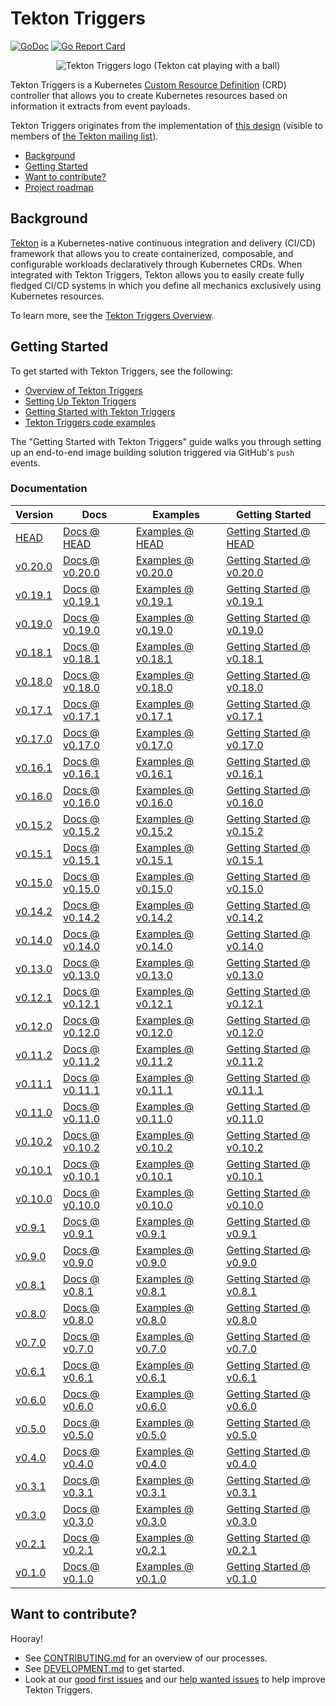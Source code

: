 # Tekton Triggers

[![GoDoc](https://img.shields.io/static/v1?label=godoc&message=reference&color=blue)](https://pkg.go.dev/github.com/tektoncd/triggers)
[![Go Report Card](https://goreportcard.com/badge/tektoncd/triggers)](https://goreportcard.com/report/github.com/tektoncd/triggers)


<p align="center">
<img src="tekton-triggers.png" alt="Tekton Triggers logo (Tekton cat playing with a ball)"></img>
</p>

Tekton Triggers is a Kubernetes
[Custom Resource Definition](https://kubernetes.io/docs/concepts/extend-kubernetes/api-extension/custom-resources/)
(CRD) controller that allows you to create Kubernetes resources based on information it extracts from event payloads.

 Tekton Triggers originates from the implementation of [this design](https://docs.google.com/document/d/1fngeNn3kGD4P_FTZjAnfERcEajS7zQhSEUaN7BYIlTw/edit#heading=h.iyqzt1brkg3o)
(visible to members of [the Tekton mailing list](https://github.com/tektoncd/community/blob/main/contact.md#mailing-list)).

* [Background](#background)
* [Getting Started](#getting-started)
* [Want to contribute?](#want-to-contribute)
* [Project roadmap](roadmap.md)

## Background

[Tekton](https://github.com/tektoncd/pipeline) is a Kubernetes-native continuous integration and delivery
(CI/CD) framework that allows you to create containerized, composable, and configurable workloads declaratively
through Kubernetes CRDs. When integrated with Tekton Triggers, Tekton allows you to easily create fully fledged CI/CD systems in which you
define all mechanics exclusively using Kubernetes resources.

To learn more, see the [Tekton Triggers Overview](docs/README.md).

## Getting Started

To get started with Tekton Triggers, see the following:

* [Overview of Tekton Triggers](./docs/README.md)
* [Setting Up Tekton Triggers](./docs/install.md)
* [Getting Started with Tekton Triggers](./docs/getting-started/README.md)
* [Tekton Triggers code examples](./examples/README.md)

The "Getting Started with Tekton Triggers" guide walks you through setting up an end-to-end image building solution triggered via GitHub's `push` events.

### Documentation

| Version                                                                                  | Docs                                                                                   | Examples                                                                                | Getting Started                                                                                                                 |
| ---------------------------------------------------------------------------------------- | -------------------------------------------------------------------------------------- | --------------------------------------------------------------------------------------- | ------------------------------------------------------------------------------------------------------------------------------- |
| [HEAD](https://github.com/tektoncd/triggers/blob/main/DEVELOPMENT.md#install-pipeline) | [Docs @ HEAD](https://github.com/tektoncd/triggers/blob/main/docs/README.md)         | [Examples @ HEAD](https://github.com/tektoncd/triggers/blob/main/examples)            | [Getting Started @ HEAD](https://github.com/tektoncd/triggers/blob/main/docs/getting-started#getting-started-with-triggers)   |
| [v0.20.0](https://github.com/tektoncd/triggers/releases/tag/v0.20.0)                       | [Docs @ v0.20.0](https://github.com/tektoncd/triggers/tree/v0.20.0/docs#tekton-triggers) | [Examples @ v0.20.0](https://github.com/tektoncd/triggers/tree/v0.20.0/examples#examples) | [Getting Started @ v0.20.0](https://github.com/tektoncd/triggers/tree/v0.20.0/docs/getting-started#getting-started-with-triggers) |
| [v0.19.1](https://github.com/tektoncd/triggers/releases/tag/v0.19.1)                       | [Docs @ v0.19.1](https://github.com/tektoncd/triggers/tree/v0.19.1/docs#tekton-triggers) | [Examples @ v0.19.1](https://github.com/tektoncd/triggers/tree/v0.19.1/examples#examples) | [Getting Started @ v0.19.1](https://github.com/tektoncd/triggers/tree/v0.19.1/docs/getting-started#getting-started-with-triggers) |
| [v0.19.0](https://github.com/tektoncd/triggers/releases/tag/v0.19.0)                       | [Docs @ v0.19.0](https://github.com/tektoncd/triggers/tree/v0.19.0/docs#tekton-triggers) | [Examples @ v0.19.0](https://github.com/tektoncd/triggers/tree/v0.19.0/examples#examples) | [Getting Started @ v0.19.0](https://github.com/tektoncd/triggers/tree/v0.19.0/docs/getting-started#getting-started-with-triggers) |
| [v0.18.1](https://github.com/tektoncd/triggers/releases/tag/v0.18.1)                       | [Docs @ v0.18.1](https://github.com/tektoncd/triggers/tree/v0.18.1/docs#tekton-triggers) | [Examples @ v0.18.1](https://github.com/tektoncd/triggers/tree/v0.18.1/examples#examples) | [Getting Started @ v0.18.1](https://github.com/tektoncd/triggers/tree/v0.18.1/docs/getting-started#getting-started-with-triggers) |
| [v0.18.0](https://github.com/tektoncd/triggers/releases/tag/v0.18.0)                       | [Docs @ v0.18.0](https://github.com/tektoncd/triggers/tree/v0.18.0/docs#tekton-triggers) | [Examples @ v0.18.0](https://github.com/tektoncd/triggers/tree/v0.18.0/examples#examples) | [Getting Started @ v0.18.0](https://github.com/tektoncd/triggers/tree/v0.18.0/docs/getting-started#getting-started-with-triggers) |
| [v0.17.1](https://github.com/tektoncd/triggers/releases/tag/v0.17.1)                       | [Docs @ v0.17.1](https://github.com/tektoncd/triggers/tree/v0.17.1/docs#tekton-triggers) | [Examples @ v0.17.1](https://github.com/tektoncd/triggers/tree/v0.17.1/examples#examples) | [Getting Started @ v0.17.1](https://github.com/tektoncd/triggers/tree/v0.17.1/docs/getting-started#getting-started-with-triggers) |
| [v0.17.0](https://github.com/tektoncd/triggers/releases/tag/v0.17.0)                       | [Docs @ v0.17.0](https://github.com/tektoncd/triggers/tree/v0.17.0/docs#tekton-triggers) | [Examples @ v0.17.0](https://github.com/tektoncd/triggers/tree/v0.17.0/examples#examples) | [Getting Started @ v0.17.0](https://github.com/tektoncd/triggers/tree/v0.17.0/docs/getting-started#getting-started-with-triggers) |
| [v0.16.1](https://github.com/tektoncd/triggers/releases/tag/v0.16.1)                       | [Docs @ v0.16.1](https://github.com/tektoncd/triggers/tree/v0.16.1/docs#tekton-triggers) | [Examples @ v0.16.1](https://github.com/tektoncd/triggers/tree/v0.16.1/examples#examples) | [Getting Started @ v0.16.1](https://github.com/tektoncd/triggers/tree/v0.16.1/docs/getting-started#getting-started-with-triggers) |
| [v0.16.0](https://github.com/tektoncd/triggers/releases/tag/v0.16.0)                       | [Docs @ v0.16.0](https://github.com/tektoncd/triggers/tree/v0.16.0/docs#tekton-triggers) | [Examples @ v0.16.0](https://github.com/tektoncd/triggers/tree/v0.16.0/examples#examples) | [Getting Started @ v0.16.0](https://github.com/tektoncd/triggers/tree/v0.16.0/docs/getting-started#getting-started-with-triggers) |
| [v0.15.2](https://github.com/tektoncd/triggers/releases/tag/v0.15.2)                       | [Docs @ v0.15.2](https://github.com/tektoncd/triggers/tree/v0.15.2/docs#tekton-triggers) | [Examples @ v0.15.2](https://github.com/tektoncd/triggers/tree/v0.15.2/examples#examples) | [Getting Started @ v0.15.2](https://github.com/tektoncd/triggers/tree/v0.15.2/docs/getting-started#getting-started-with-triggers) |
| [v0.15.1](https://github.com/tektoncd/triggers/releases/tag/v0.15.1)                       | [Docs @ v0.15.1](https://github.com/tektoncd/triggers/tree/v0.15.1/docs#tekton-triggers) | [Examples @ v0.15.1](https://github.com/tektoncd/triggers/tree/v0.15.1/examples#examples) | [Getting Started @ v0.15.1](https://github.com/tektoncd/triggers/tree/v0.15.1/docs/getting-started#getting-started-with-triggers) |
| [v0.15.0](https://github.com/tektoncd/triggers/releases/tag/v0.15.0)                       | [Docs @ v0.15.0](https://github.com/tektoncd/triggers/tree/v0.15.0/docs#tekton-triggers) | [Examples @ v0.15.0](https://github.com/tektoncd/triggers/tree/v0.15.0/examples#examples) | [Getting Started @ v0.15.0](https://github.com/tektoncd/triggers/tree/v0.15.0/docs/getting-started#getting-started-with-triggers) |
| [v0.14.2](https://github.com/tektoncd/triggers/releases/tag/v0.14.2)                       | [Docs @ v0.14.2](https://github.com/tektoncd/triggers/tree/v0.14.2/docs#tekton-triggers) | [Examples @ v0.14.2](https://github.com/tektoncd/triggers/tree/v0.14.2/examples#examples) | [Getting Started @ v0.14.2](https://github.com/tektoncd/triggers/tree/v0.14.2/docs/getting-started#getting-started-with-triggers) |
| [v0.14.0](https://github.com/tektoncd/triggers/releases/tag/v0.14.0)                       | [Docs @ v0.14.0](https://github.com/tektoncd/triggers/tree/v0.14.0/docs#tekton-triggers) | [Examples @ v0.14.0](https://github.com/tektoncd/triggers/tree/v0.14.0/examples#examples) | [Getting Started @ v0.14.0](https://github.com/tektoncd/triggers/tree/v0.14.0/docs/getting-started#getting-started-with-triggers) |
| [v0.13.0](https://github.com/tektoncd/triggers/releases/tag/v0.13.0)                       | [Docs @ v0.13.0](https://github.com/tektoncd/triggers/tree/v0.13.0/docs#tekton-triggers) | [Examples @ v0.13.0](https://github.com/tektoncd/triggers/tree/v0.13.0/examples#examples) | [Getting Started @ v0.13.0](https://github.com/tektoncd/triggers/tree/v0.13.0/docs/getting-started#getting-started-with-triggers) |
| [v0.12.1](https://github.com/tektoncd/triggers/releases/tag/v0.12.1)                       | [Docs @ v0.12.1](https://github.com/tektoncd/triggers/tree/v0.12.1/docs#tekton-triggers) | [Examples @ v0.12.1](https://github.com/tektoncd/triggers/tree/v0.12.1/examples#examples) | [Getting Started @ v0.12.1](https://github.com/tektoncd/triggers/tree/v0.12.1/docs/getting-started#getting-started-with-triggers) |
| [v0.12.0](https://github.com/tektoncd/triggers/releases/tag/v0.12.0)                       | [Docs @ v0.12.0](https://github.com/tektoncd/triggers/tree/v0.12.0/docs#tekton-triggers) | [Examples @ v0.12.0](https://github.com/tektoncd/triggers/tree/v0.12.0/examples#examples) | [Getting Started @ v0.12.0](https://github.com/tektoncd/triggers/tree/v0.12.0/docs/getting-started#getting-started-with-triggers) |
| [v0.11.2](https://github.com/tektoncd/triggers/releases/tag/v0.11.2)                       | [Docs @ v0.11.2](https://github.com/tektoncd/triggers/tree/v0.11.2/docs#tekton-triggers) | [Examples @ v0.11.2](https://github.com/tektoncd/triggers/tree/v0.11.2/examples#examples) | [Getting Started @ v0.11.2](https://github.com/tektoncd/triggers/tree/v0.11.2/docs/getting-started#getting-started-with-triggers) |
| [v0.11.1](https://github.com/tektoncd/triggers/releases/tag/v0.11.1)                       | [Docs @ v0.11.1](https://github.com/tektoncd/triggers/tree/v0.11.1/docs#tekton-triggers) | [Examples @ v0.11.1](https://github.com/tektoncd/triggers/tree/v0.11.1/examples#examples) | [Getting Started @ v0.11.1](https://github.com/tektoncd/triggers/tree/v0.11.1/docs/getting-started#getting-started-with-triggers) |
| [v0.11.0](https://github.com/tektoncd/triggers/releases/tag/v0.11.0)                       | [Docs @ v0.11.0](https://github.com/tektoncd/triggers/tree/v0.11.0/docs#tekton-triggers) | [Examples @ v0.11.0](https://github.com/tektoncd/triggers/tree/v0.11.0/examples#examples) | [Getting Started @ v0.11.0](https://github.com/tektoncd/triggers/tree/v0.11.0/docs/getting-started#getting-started-with-triggers) |
| [v0.10.2](https://github.com/tektoncd/triggers/releases/tag/v0.10.2)                       | [Docs @ v0.10.2](https://github.com/tektoncd/triggers/tree/v0.10.2/docs#tekton-triggers) | [Examples @ v0.10.2](https://github.com/tektoncd/triggers/tree/v0.10.2/examples#examples) | [Getting Started @ v0.10.2](https://github.com/tektoncd/triggers/tree/v0.10.2/docs/getting-started#getting-started-with-triggers) |
| [v0.10.1](https://github.com/tektoncd/triggers/releases/tag/v0.10.1)                       | [Docs @ v0.10.1](https://github.com/tektoncd/triggers/tree/v0.10.1/docs#tekton-triggers) | [Examples @ v0.10.1](https://github.com/tektoncd/triggers/tree/v0.10.1/examples#examples) | [Getting Started @ v0.10.1](https://github.com/tektoncd/triggers/tree/v0.10.1/docs/getting-started#getting-started-with-triggers) |
| [v0.10.0](https://github.com/tektoncd/triggers/releases/tag/v0.10.0)                       | [Docs @ v0.10.0](https://github.com/tektoncd/triggers/tree/v0.10.0/docs#tekton-triggers) | [Examples @ v0.10.0](https://github.com/tektoncd/triggers/tree/v0.10.0/examples#examples) | [Getting Started @ v0.10.0](https://github.com/tektoncd/triggers/tree/v0.10.0/docs/getting-started#getting-started-with-triggers) |
| [v0.9.1](https://github.com/tektoncd/triggers/releases/tag/v0.9.1)                       | [Docs @ v0.9.1](https://github.com/tektoncd/triggers/tree/v0.9.1/docs#tekton-triggers) | [Examples @ v0.9.1](https://github.com/tektoncd/triggers/tree/v0.9.1/examples#examples) | [Getting Started @ v0.9.1](https://github.com/tektoncd/triggers/tree/v0.9.1/docs/getting-started#getting-started-with-triggers) |
| [v0.9.0](https://github.com/tektoncd/triggers/releases/tag/v0.9.0)                       | [Docs @ v0.9.0](https://github.com/tektoncd/triggers/tree/v0.9.0/docs#tekton-triggers) | [Examples @ v0.9.0](https://github.com/tektoncd/triggers/tree/v0.9.0/examples#examples) | [Getting Started @ v0.9.0](https://github.com/tektoncd/triggers/tree/v0.9.0/docs/getting-started#getting-started-with-triggers) |
| [v0.8.1](https://github.com/tektoncd/triggers/releases/tag/v0.8.1)                       | [Docs @ v0.8.1](https://github.com/tektoncd/triggers/tree/v0.8.1/docs#tekton-triggers) | [Examples @ v0.8.1](https://github.com/tektoncd/triggers/tree/v0.8.1/examples#examples) | [Getting Started @ v0.8.1](https://github.com/tektoncd/triggers/tree/v0.8.1/docs/getting-started#getting-started-with-triggers) |
| [v0.8.0](https://github.com/tektoncd/triggers/releases/tag/v0.8.0)                       | [Docs @ v0.8.0](https://github.com/tektoncd/triggers/tree/v0.8.0/docs#tekton-triggers) | [Examples @ v0.8.0](https://github.com/tektoncd/triggers/tree/v0.8.0/examples#examples) | [Getting Started @ v0.8.0](https://github.com/tektoncd/triggers/tree/v0.8.0/docs/getting-started#getting-started-with-triggers) |
| [v0.7.0](https://github.com/tektoncd/triggers/releases/tag/v0.7.0)                       | [Docs @ v0.7.0](https://github.com/tektoncd/triggers/tree/v0.7.0/docs#tekton-triggers) | [Examples @ v0.7.0](https://github.com/tektoncd/triggers/tree/v0.7.0/examples#examples) | [Getting Started @ v0.7.0](https://github.com/tektoncd/triggers/tree/v0.7.0/docs/getting-started#getting-started-with-triggers) |
| [v0.6.1](https://github.com/tektoncd/triggers/releases/tag/v0.6.1)                       | [Docs @ v0.6.1](https://github.com/tektoncd/triggers/tree/v0.6.1/docs#tekton-triggers) | [Examples @ v0.6.1](https://github.com/tektoncd/triggers/tree/v0.6.1/examples#examples) | [Getting Started @ v0.6.1](https://github.com/tektoncd/triggers/tree/v0.6.1/docs/getting-started#getting-started-with-triggers) |
| [v0.6.0](https://github.com/tektoncd/triggers/releases/tag/v0.6.0)                       | [Docs @ v0.6.0](https://github.com/tektoncd/triggers/tree/v0.6.0/docs#tekton-triggers) | [Examples @ v0.6.0](https://github.com/tektoncd/triggers/tree/v0.6.0/examples#examples) | [Getting Started @ v0.6.0](https://github.com/tektoncd/triggers/tree/v0.6.0/docs/getting-started#getting-started-with-triggers) |
| [v0.5.0](https://github.com/tektoncd/triggers/releases/tag/v0.5.0)                       | [Docs @ v0.5.0](https://github.com/tektoncd/triggers/tree/v0.5.0/docs#tekton-triggers) | [Examples @ v0.5.0](https://github.com/tektoncd/triggers/tree/v0.5.0/examples#examples) | [Getting Started @ v0.5.0](https://github.com/tektoncd/triggers/tree/v0.5.0/docs/getting-started#getting-started-with-triggers) |
| [v0.4.0](https://github.com/tektoncd/triggers/releases/tag/v0.4.0)                       | [Docs @ v0.4.0](https://github.com/tektoncd/triggers/tree/v0.4.0/docs#tekton-triggers) | [Examples @ v0.4.0](https://github.com/tektoncd/triggers/tree/v0.4.0/examples#examples) | [Getting Started @ v0.4.0](https://github.com/tektoncd/triggers/tree/v0.4.0/docs/getting-started#getting-started-with-triggers) |
| [v0.3.1](https://github.com/tektoncd/triggers/releases/tag/v0.3.1)                       | [Docs @ v0.3.1](https://github.com/tektoncd/triggers/tree/v0.3.1/docs#tekton-triggers) | [Examples @ v0.3.1](https://github.com/tektoncd/triggers/tree/v0.3.1/examples#examples) | [Getting Started @ v0.3.1](https://github.com/tektoncd/triggers/tree/v0.3.1/docs/getting-started#getting-started-with-triggers) |
| [v0.3.0](https://github.com/tektoncd/triggers/releases/tag/v0.3.0)                       | [Docs @ v0.3.0](https://github.com/tektoncd/triggers/tree/v0.3.0/docs#tekton-triggers) | [Examples @ v0.3.0](https://github.com/tektoncd/triggers/tree/v0.3.0/examples#examples) | [Getting Started @ v0.3.0](https://github.com/tektoncd/triggers/tree/v0.3.0/docs/getting-started#getting-started-with-triggers) |
| [v0.2.1](https://github.com/tektoncd/triggers/releases/tag/v0.2.1)                       | [Docs @ v0.2.1](https://github.com/tektoncd/triggers/tree/v0.2.1/docs#tekton-triggers) | [Examples @ v0.2.1](https://github.com/tektoncd/triggers/tree/v0.2.1/examples#examples) | [Getting Started @ v0.2.1](https://github.com/tektoncd/triggers/tree/v0.2.1/docs/getting-started#getting-started-with-triggers) |
| [v0.1.0](https://github.com/tektoncd/triggers/releases/tag/v0.1.0)                       | [Docs @ v0.1.0](https://github.com/tektoncd/triggers/tree/v0.1.0/docs#tekton-triggers) | [Examples @ v0.1.0](https://github.com/tektoncd/triggers/tree/v0.1.0/examples#examples) | [Getting Started @ v0.1.0](https://github.com/tektoncd/triggers/tree/v0.1.0/docs/getting-started#getting-started-with-triggers) |

## Want to contribute?

Hooray!

- See [CONTRIBUTING.md](CONTRIBUTING.md) for an overview of our processes.
- See [DEVELOPMENT.md](DEVELOPMENT.md) to get started.
- Look at our [good first issues](https://github.com/tektoncd/triggers/issues?q=is%3Aissue+is%3Aopen+label%3A%22good+first+issue%22)
  and our [help wanted issues](https://github.com/tektoncd/triggers/issues?q=is%3Aissue+is%3Aopen+label%3A%22help+wanted%22) to help improve Tekton Triggers.
